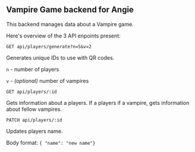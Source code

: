 ## Vampire Game backend for Angie

This backend manages data about a Vampire game. 

Here's overview of the 3 API enpoints present:

`GET api/players/generate?n=5&v=2`

Generates unique IDs to use with QR codes.

`n` - number of players

`v` - _(optional)_ number of vampires

`GET api/players/:id`

Gets information about a players. If a players if a vampire, gets information about fellow vampires.

`PATCH api/players/:id`

Updates players name.

Body format: `{ "name": "new name"}`
